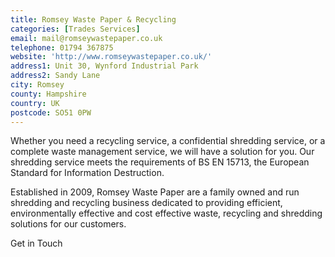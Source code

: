 ```yaml
---
title: Romsey Waste Paper & Recycling
categories: [Trades Services]
email: mail@romseywastepaper.co.uk
telephone: 01794 367875
website: 'http://www.romseywastepaper.co.uk/'
address1: Unit 30, Wynford Industrial Park
address2: Sandy Lane
city: Romsey
county: Hampshire
country: UK
postcode: SO51 0PW
---
```

Whether you need a recycling service, a confidential shredding service, or a complete waste management service, we will have a solution for you. Our shredding service meets the requirements of BS EN 15713, the European Standard for Information Destruction.

Established in 2009, Romsey Waste Paper are a family owned and run shredding and recycling business dedicated to providing efficient, environmentally effective and cost effective waste, recycling and shredding solutions for our customers.

Get in Touch
